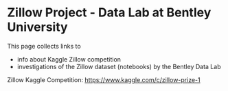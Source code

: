 # Zillow Project - Data Lab at Bentley University

This page collects links to
- info about Kaggle Zillow competition
- investigations of the Zillow dataset (notebooks) by the Bentley Data Lab

Zillow Kaggle Competition: https://www.kaggle.com/c/zillow-prize-1

